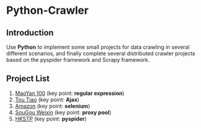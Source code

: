 # Python-Crawler
## Introduction
Use **Python** to implement some small projects for data crawling in several different scenarios, and finally complete several distributed crawler projects based on the pyspider framework and Scrapy framework.
## Project List
1. [MaoYan 100](./MaoYan%20100/README.md) (key point: **regular expression**)
2. [Tou Tiao](./TouTiao/README.md) (key point: **Ajax**)
3. [Amazon](./Amazon/README.md) (key point: **selenium**)
4. [SouGou Weixin](./WeiXin/README.md) (key point: **proxy pool**)
5. [HKSTP](./HKSTP/README.md) (key point: **pyspider**)
